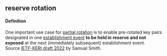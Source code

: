 ## reserve rotation

<h4>Definition</h4><p>One important use case for <a href="partial-rotation">partial rotation</a> is to enable pre-rotated key pairs designated in one <a href="establishment-event">establishment event</a> <strong>to be held in reserve and not exposed</strong> at the next (immediately subsequent) establishment event.<br>Source <a href="https://github.com/WebOfTrust/ietf-keri/blob/main/draft-ssmith-keri.md">IETF-KERI draft 2022</a> by Samual Smith.</p>

